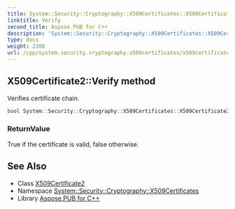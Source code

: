 ```yaml
---
title: System::Security::Cryptography::X509Certificates::X509Certificate2::Verify method
linktitle: Verify
second_title: Aspose.PUB for C++
description: 'System::Security::Cryptography::X509Certificates::X509Certificate2::Verify method. Verifies certificate chain in C++.'
type: docs
weight: 2100
url: /cpp/system.security.cryptography.x509certificates/x509certificate2/verify/
---
```

## X509Certificate2::Verify method


Verifies certificate chain.

```cpp
bool System::Security::Cryptography::X509Certificates::X509Certificate2::Verify() const
```


### ReturnValue

True if the certificate is valid, false otherwise.

## See Also

* Class [X509Certificate2](../)
* Namespace [System::Security::Cryptography::X509Certificates](../../)
* Library [Aspose.PUB for C++](../../../)
